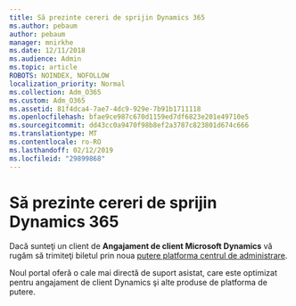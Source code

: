 ```yaml
---
title: Să prezinte cereri de sprijin Dynamics 365
ms.author: pebaum
author: pebaum
manager: mnirkhe
ms.date: 12/11/2018
ms.audience: Admin
ms.topic: article
ROBOTS: NOINDEX, NOFOLLOW
localization_priority: Normal
ms.collection: Adm_O365
ms.custom: Adm_O365
ms.assetid: 81f4dca4-7ae7-4dc9-929e-7b91b1711118
ms.openlocfilehash: bfae9ce987c670d1159ed7df6823e201e49710e5
ms.sourcegitcommit: dd43cc0a9470f98b8ef2a3787c823801d674c666
ms.translationtype: MT
ms.contentlocale: ro-RO
ms.lasthandoff: 02/12/2019
ms.locfileid: "29899868"
---
```

# <a name="submit-dynamics-365-support-requests"></a>Să prezinte cereri de sprijin Dynamics 365

Dacă sunteţi un client de **Angajament de client Microsoft Dynamics** vă rugăm să trimiteţi biletul prin noua [putere platforma centrul de administrare](https://admin.powerplatform.microsoft.com/?ref=officemodern).
  
Noul portal oferă o cale mai directă de suport asistat, care este optimizat pentru angajament de client Dynamics şi alte produse de platforma de putere.
  

